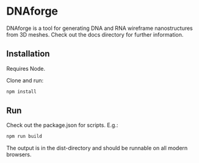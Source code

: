 # DNAforge

DNAforge is a tool for generating DNA and RNA wireframe nanostructures from 3D meshes. Check out the docs directory for further information.

## Installation

Requires Node.

Clone and run:

```bash
npm install
```

## Run

Check out the package.json for scripts. E.g.:

```bash
npm run build
```

The output is in the dist-directory and should be runnable on all modern browsers.

